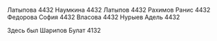 Латыпова 4432
Наумкина 4432
Латыпов 4432
Рахимов Ранис 4432
Федорова София 4432 
Власова 4432
Нурыев Адель 4432

Здесь был Шарипов Булат 4132
